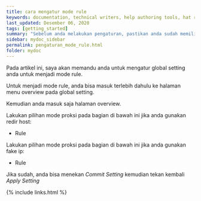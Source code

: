 ```yaml
---
title: cara mengatur mode rule
keywords: documentation, technical writers, help authoring tools, hat replacements
last_updated: Desember 06, 2020
tags: [getting_started]
summary: "Sebelum anda melakukan pengaturan, pastikan anda sudah memiliki sebuah konfigurasi."
sidebar: mydoc_sidebar
permalink: pengaturan_mode_rule.html
folder: mydoc
---
```


Pada artikel ini, saya akan memandu anda untuk mengatur global setting anda untuk menjadi mode rule.

Untuk menjadi mode rule, anda bisa masuk terlebih dahulu ke halaman menu overview pada global setting.

Kemudian anda masuk saja halaman overview.

Lakukan pilihan mode proksi pada bagian di bawah ini jika anda gunakan redir host:

- Rule

Lakukan pilihan mode proksi pada bagian di bawah ini jika anda gunakan fake ip:

- Rule

Jika sudah, anda bisa menekan *Commit Setting* kemudian tekan kembali *Apply Setting*

{% include links.html %}
